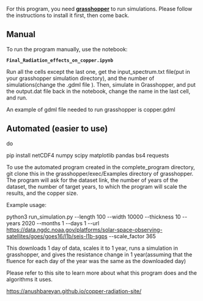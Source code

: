 For this program, you need [**grasshopper**](https://github.com/ustajan/grasshopper) to run simulations. Please follow the instructions to install it first, then come back.

## Manual 

To run the program manually, use the notebook:

**`Final_Radiation_effects_on_copper.ipynb`**

Run all the cells except the last one, get the input_spectrum.txt file(put in your grasshopper simulation directory), and the number of simulations(change the .gdml file <constant name="EventsToRun" value="{number of simulations}"/> ). Then, simulate in Grasshopper, and put the output.dat file back in the notebook, change the name in the last cell, and run.

An example of gdml file needed to run grasshopper is copper.gdml

## Automated (easier to use)

do

pip install netCDF4 numpy scipy matplotlib pandas bs4 requests

To use the automated program created in the complete_program directory, git clone this in the grasshopper/exec/Examples directory of grasshopper. The program will ask for the dataset link, the number of years of the dataset, the number of target years, to which the program will scale the results, and the copper size.

Example usage: 

python3 run_simulation.py   --length 100   --width 10000   --thickness 10   --years 2020   --months 1   --days 1   --url https://data.ngdc.noaa.gov/platforms/solar-space-observing-satellites/goes/goes16/l1b/seis-l1b-sgps --scale_factor 365

This downloads 1 day of data, scales it to 1 year, runs a simulation in grasshopper, and gives the resistance change in 1 year(assuming that the fluence for each day of the  year was the same as the downloaded day)

Please refer to this site to learn more about what this program does and the algorithms it uses.

https://anushbareyan.github.io/copper-radiation-site/
